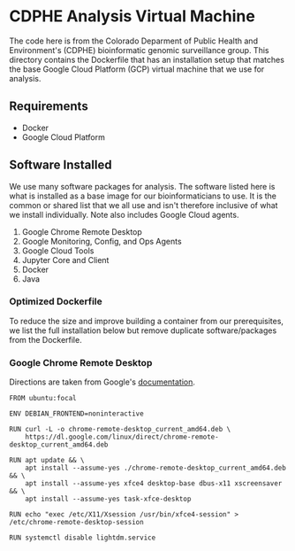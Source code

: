 # CDPHE Analysis Virtual Machine

The code here is from the Colorado Deparment of Public Health and Environment's
(CDPHE) bioinformatic genomic surveillance group. This directory contains the
Dockerfile that has an installation setup that matches the base Google Cloud
Platform (GCP) virtual machine that we use for analysis.

## Requirements

- Docker
- Google Cloud Platform

## Software Installed

We use many software packages for analysis. The software listed here is what is
installed as a base image for our bioinformaticians to use. It is the common or
shared list that we all use and isn't therefore inclusive of what we install
individually. Note also includes Google Cloud agents.

1. Google Chrome Remote Desktop
2. Google Monitoring, Config, and Ops Agents
3. Google Cloud Tools
4. Jupyter Core and Client
5. Docker
6. Java

### Optimized Dockerfile

To reduce the size and improve building a container from our prerequisites, we
list the full installation below but remove duplicate software/packages from
the Dockerfile.

### Google Chrome Remote Desktop

Directions are taken from Google's [documentation](https://cloud.google.com/architecture/chrome-desktop-remote-on-compute-engine).

```docker
FROM ubuntu:focal

ENV DEBIAN_FRONTEND=noninteractive

RUN curl -L -o chrome-remote-desktop_current_amd64.deb \
    https://dl.google.com/linux/direct/chrome-remote-desktop_current_amd64.deb

RUN apt update && \
    apt install --assume-yes ./chrome-remote-desktop_current_amd64.deb && \
    apt install --assume-yes xfce4 desktop-base dbus-x11 xscreensaver && \
    apt install --assume-yes task-xfce-desktop

RUN echo "exec /etc/X11/Xsession /usr/bin/xfce4-session" > /etc/chrome-remote-desktop-session

RUN systemctl disable lightdm.service
```
